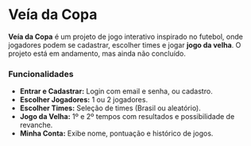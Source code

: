 # Veía da Copa

**Veía da Copa** é um projeto de jogo interativo inspirado no futebol, onde jogadores podem se cadastrar, escolher times e jogar **jogo da velha**. O projeto está em andamento, mas ainda não concluído.

### Funcionalidades
- **Entrar e Cadastrar:** Login com email e senha, ou cadastro.
- **Escolher Jogadores:** 1 ou 2 jogadores.
- **Escolher Times:** Seleção de times (Brasil ou aleatório).
- **Jogo da Velha:** 1º e 2º tempos com resultados e possibilidade de revanche.
- **Minha Conta:** Exibe nome, pontuação e histórico de jogos.
